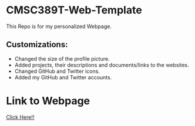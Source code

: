 # CMSC389T-Web-Template

This Repo is for my personalized Webpage.


## Customizations:

- Changed the size of the profile picture.
- Added projects, their descriptions and documents/links to the websites.
- Changed GitHub and Twitter icons.
- Added my GitHub and Twitter accounts.


# Link to Webpage
[Click Here!!][1]


[1]: https://ailyas13.github.io/CMSC389T-Website-Template/
